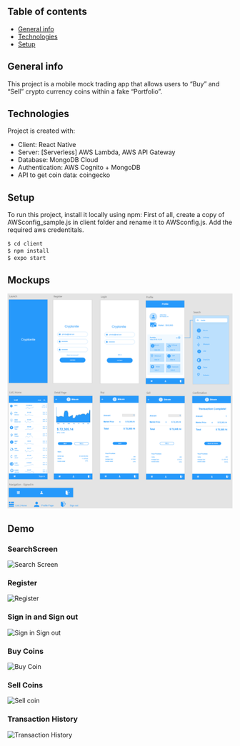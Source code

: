 ## Table of contents
* [General info](#general-info)
* [Technologies](#technologies)
* [Setup](#setup)

## General info
This project is a mobile mock trading app that allows users to “Buy” and “Sell” crypto currency coins within a fake “Portfolio”.
	
## Technologies
Project is created with:
* Client: React Native
* Server: [Serverless] AWS Lambda, AWS API Gateway
* Database: MongoDB Cloud
* Authentication: AWS Cognito + MongoDB
* API to get coin data: coingecko

## Setup
To run this project, install it locally using npm:
First of all, create a copy of AWSconfig_sample.js in client folder and rename it to AWSconfig.js. Add the required aws credentitals.

```
$ cd client
$ npm install
$ expo start
```

## Mockups
<img src="./planning/lofiPrototype/image.png" alt="Prototype">

## Demo

### SearchScreen
<img src="(./client/demo/searchScreen.gif)" alt="Search Screen" width=300>

### Register
<img src="(./client/demo/register.gif)" alt="Register" width=300>

### Sign in and Sign out
<img src="(./client/demo/loginSignout.gif)" alt="Sign in Sign out" width=300>

### Buy Coins
<img src="(./client/demo/searchScreen.gif)" alt="Buy Coin" width=300>

### Sell Coins
<img src="(./client/demo/searchScreen.gif)" alt="Sell coin" width=300>

### Transaction History
<img src="(./client/demo/transactionhistory.gif)" alt="Transaction History" width=300>
